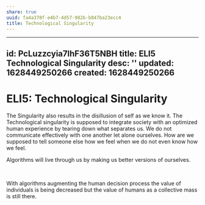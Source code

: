 ```yaml
---
share: true
uuid: fa4a378f-e4b7-4d57-982b-b847ba23ecc4
title: Technological Singularity
---
```

---
id: PcLuzzcyia7lhF36T5NBH
title: ELI5 Technological Singularity
desc: ''
updated: 1628449250266
created: 1628449250266
---
# ELI5: Technological Singularity
The Singularity also results in the disillusion of self as we know it. The Technological singularity is supposed to integrate society with an optimized human experience by tearing down what separates us. We do not communicate effectively with one another let alone ourselves. How are we supposed to tell someone else how we feel when we do not even know how we feel.

Algorithms will live through us by making us better versions of ourselves.

  
 

With algorithms augmenting the human decision process the value of individuals is being decreased but the value of humans as a collective mass is still there.
